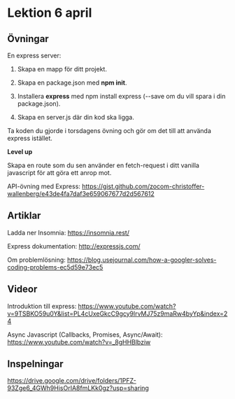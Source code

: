 # Lektion 6 april

## Övningar

En express server:
1. Skapa en mapp för ditt projekt.

2. Skapa en package.json med **npm init**.

3. Installera **express** med npm install express (--save om du vill spara i din package.json).

4. Skapa en server.js där din kod ska ligga.

Ta koden du gjorde i torsdagens övning och gör om det till att använda express istället.

**Level up**

Skapa en route som du sen använder en fetch-request i ditt vanilla javascript för att göra ett anrop mot.

API-övning med Express: https://gist.github.com/zocom-christoffer-wallenberg/e43de4fa7daf3e659067677d2d567612

## Artiklar
Ladda ner Insomnia: https://insomnia.rest/

Express dokumentation: http://expressjs.com/

Om problemlösning: https://blog.usejournal.com/how-a-googler-solves-coding-problems-ec5d59e73ec5

## Videor
Introduktion till express: https://www.youtube.com/watch?v=9TSBKO59u0Y&list=PL4cUxeGkcC9gcy9lrvMJ75z9maRw4byYp&index=24

Async Javascript (Callbacks, Promises, Async/Await): https://www.youtube.com/watch?v=_8gHHBlbziw

## Inspelningar

https://drive.google.com/drive/folders/1PFZ-93Zge6_4GWh9HisOrIA8fmLKk0gz?usp=sharing